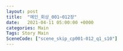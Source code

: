 ```yaml
---
layout: post
title:  "메인_회상_001~012장"
date:   2021-04-11 05:00:00 +0000
categories: Main
Tags: Story Main
SceneCode: ["scene_skip_cp001-012_q1_s10"]
---
```

